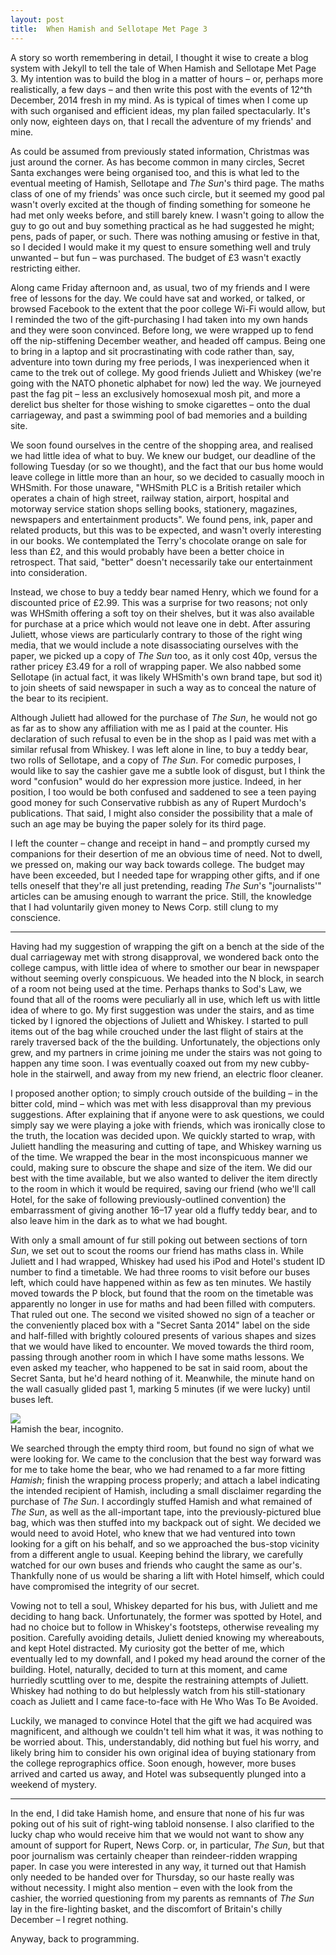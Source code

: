 ```yaml
---
layout: post
title:  When Hamish and Sellotape Met Page 3
---
```


A story so worth remembering in detail, I thought it wise to create a blog system with Jekyll to tell the tale of When Hamish and Sellotape Met Page 3. My intention was to build the blog in a matter of hours &ndash; or, perhaps more realistically, a few days &ndash; and then write this post with the events of 12^th December, 2014 fresh in my mind. As is typical of times when I come up with such organised and efficient ideas, my plan failed spectacularly. It's only now, eighteen days on, that I recall the adventure of my friends' and mine.

As could be assumed from previously stated information, Christmas was just around the corner. As has become common in many circles, Secret Santa exchanges were being organised too, and this is what led to the eventual meeting of Hamish, Sellotape and *The Sun*'s third page. The maths class of one of my friends' was once such circle, but it seemed my good pal wasn't overly excited at the though of finding something for someone he had met only weeks before, and still barely knew. I wasn't going to allow the guy to go out and buy something practical as he had suggested he might; pens, pads of paper, or such. There was nothing amusing or festive in that, so I decided I would make it my quest to ensure something well and truly unwanted &ndash; but fun &ndash; was purchased. The budget of &pound;3 wasn't exactly restricting either.

Along came Friday afternoon and, as usual, two of my friends and I were free of lessons for the day. We could have sat and worked, or talked, or browsed Facebook to the extent that the poor college Wi-Fi would allow, but I reminded the two of the gift-purchasing I had taken into my own hands and they were soon convinced. Before long, we were wrapped up to fend off the nip-stiffening December weather, and headed off campus. Being one to bring in a laptop and sit procrastinating with code rather than, say, adventure into town during my free periods, I was inexperienced when it came to the trek out of college. My good friends Juliett and Whiskey (we're going with the NATO phonetic alphabet for now) led the way. We journeyed past the fag pit &ndash; less an exclusively homosexual mosh pit, and more a derelict bus shelter for those wishing to smoke cigarettes &ndash; onto the dual carriageway, and past a swimming pool of bad memories and a building site.

We soon found ourselves in the centre of the shopping area, and realised we had little idea of what to buy. We knew our budget, our deadline of the following Tuesday (or so we thought), and the fact that our bus home would leave college in little more than an hour, so we decided to casually mooch in WHSmith. For those unaware, "WHSmith PLC is a British retailer which operates a chain of high street, railway station, airport, hospital and motorway service station shops selling books, stationery, magazines, newspapers and entertainment products". We found pens, ink, paper and related products, but this was to be expected, and wasn't overly interesting in our books. We contemplated the Terry's chocolate orange on sale for less than &pound;2, and this would probably have been a better choice in retrospect. That said, "better" doesn't necessarily take our entertainment into consideration.

Instead, we chose to buy a teddy bear named Henry, which we found for a discounted price of &pound;2.99. This was a surprise for two reasons; not only was WHSmith offering a soft toy on their shelves, but it was also available for purchase at a price which would not leave one in debt. After assuring Juliett, whose views are particularly contrary to those of the right wing media, that we would include a note disassociating ourselves with the paper, we picked up a copy of *The Sun* too, as it only cost 40p, versus the rather pricey &pound;3.49 for a roll of wrapping paper. We also nabbed some Sellotape (in actual fact, it was likely WHSmith's own brand tape, but sod it) to join sheets of said newspaper in such a way as to conceal the nature of the bear to its recipient.

Although Juliett had allowed for the purchase of *The Sun*, he would not go as far as to show any affiliation with me as I paid at the counter. His declaration of such refusal to even be in the shop as I paid was met with a similar refusal from Whiskey. I was left alone in line, to buy a teddy bear, two rolls of Sellotape, and a copy of *The Sun*. For comedic purposes, I would like to say the cashier gave me a subtle look of disgust, but I think the word "confusion" would do her expression more justice. Indeed, in her position, I too would be both confused and saddened to see a teen paying good money for such Conservative rubbish as any of Rupert Murdoch's publications. That said, I might also consider the possibility that a male of such an age may be buying the paper solely for its third page.

I left the counter &ndash; change and receipt in hand &ndash; and promptly cursed my companions for their desertion of me an obvious time of need. Not to dwell, we pressed on, making our way back towards college. The budget may have been exceeded, but I needed tape for wrapping other gifts, and if one tells oneself that they're all just pretending, reading *The Sun*'s "journalists'" articles can be amusing enough to warrant the price. Still, the knowledge that I had voluntarily given money to News Corp. still clung to my conscience.

* * *

Having had my suggestion of wrapping the gift on a bench at the side of the dual carriageway met with strong disapproval, we wondered back onto the college campus, with little idea of where to smother our bear in newspaper without seeming overly conspicuous. We headed into the N block, in search of a room not being used at the time. Perhaps thanks to Sod's Law, we found that all of the rooms were peculiarly all in use, which left us with little idea of where to go. My first suggestion was under the stairs, and as time ticked by I ignored the objections of Juliett and Whiskey. I started to pull items out of the bag while crouched under the last flight of stairs at the rarely traversed back of the the building. Unfortunately, the objections only grew, and my partners in crime joining me under the stairs was not going to happen any time soon. I was eventually coaxed out from my new cubby-hole in the stairwell, and away from my new friend, an electric floor cleaner.

I proposed another option; to simply crouch outside of the building &ndash; in the bitter cold, mind &ndash; which was met with less disapproval than my previous suggestions. After explaining that if anyone were to ask questions, we could simply say we were playing a joke with friends, which was ironically close to the truth, the location was decided upon. We quickly started to wrap, with Juliett handling the measuring and cutting of tape, and Whiskey warning us of the time. We wrapped the bear in the most inconspicuous manner we could, making sure to obscure the shape and size of the item. We did our best with the time available, but we also wanted to deliver the item directly to the room in which it would be required, saving our friend (who we'll call Hotel, for the sake of following previously-outlined convention) the embarrassment of giving another 16&ndash;17 year old a fluffy teddy bear, and to also leave him in the dark as to what we had bought.

With only a small amount of fur still poking out between sections of torn *Sun*, we set out to scout the rooms our friend has maths class in. While Juliett and I had wrapped, Whiskey had used his iPod and Hotel's student ID number to find a timetable. We had three rooms to visit before our buses left, which could have happened within as few as ten minutes. We hastily moved towards the P block, but found that the room on the timetable was apparently no longer in use for maths and had been filled with computers. That ruled out one. The second we visited showed no sign of a teacher or the conveniently placed box with a "Secret Santa 2014" label on the side and half-filled with brightly coloured presents of various shapes and sizes that we would have liked to encounter. We moved towards the third room, passing through another room in which I have some maths lessons. We even asked my teacher, who happened to be sat in said room, about the Secret Santa, but he'd heard nothing of it. Meanwhile, the minute hand on the wall casually glided past 1, marking 5 minutes (if we were lucky) until buses left.

<div class="img">
	<a href="{{ site.url }}/images/2014/full/hamish.jpg"><img src="{{ site.url }}/images/2014/hamish.jpg"></a>
	<div>Hamish the bear, incognito.</div>
</div>

We searched through the empty third room, but found no sign of what we were looking for. We came to the conclusion that the best way forward was for me to take home the bear, who we had renamed to a far more fitting *Hamish*; finish the wrapping process properly; and attach a label indicating the intended recipient of Hamish, including a small disclaimer regarding the purchase of *The Sun*. I accordingly stuffed Hamish and what remained of *The Sun*, as well as the all-important tape, into the previously-pictured blue bag, which was then stuffed into my backpack out of sight. We decided we would need to avoid Hotel, who knew that we had ventured into town looking for a gift on his behalf, and so we approached the bus-stop vicinity from a different angle to usual. Keeping behind the library, we carefully watched for our own buses and friends who caught the same as our's. Thankfully none of us would be sharing a lift with Hotel himself, which could have compromised the integrity of our secret.

Vowing not to tell a soul, Whiskey departed for his bus, with Juliett and me deciding to hang back. Unfortunately, the former was spotted by Hotel, and had no choice but to follow in Whiskey's footsteps, otherwise revealing my position. Carefully avoiding details, Juliett denied knowing my whereabouts, and kept Hotel distracted. My curiosity got the better of me, which eventually led to my downfall, and I poked my head around the corner of the building. Hotel, naturally, decided to turn at this moment, and came hurriedly scuttling over to me, despite the restraining attempts of Juliett. Whiskey had nothing to do but helplessly watch from his still-stationary coach as Juliett and I came face-to-face with He Who Was To Be Avoided.

Luckily, we managed to convince Hotel that the gift we had acquired was magnificent, and although we couldn't tell him what it was, it was nothing to be worried about. This, understandably, did nothing but fuel his worry, and likely bring him to consider his own original idea of buying stationary from the college reprographics office. Soon enough, however, more buses arrived and carted us away, and Hotel was subsequently plunged into a weekend of mystery.

* * *

In the end, I did take Hamish home, and ensure that none of his fur was poking out of his suit of right-wing tabloid nonsense. I also clarified to the lucky chap who would receive him that we would not want to show any amount of support for Rupert, News Corp. or, in particular, *The Sun*, but that poor journalism was certainly cheaper than reindeer-ridden wrapping paper. In case you were interested in any way, it turned out that Hamish only needed to be handed over for Thursday, so our haste really was without necessity. I might also mention &ndash; even with the look from the cashier, the worried questioning from my parents as remnants of *The Sun* lay in the fire-lighting basket, and the discomfort of Britain's chilly December &ndash; I regret nothing.

Anyway, back to programming.
